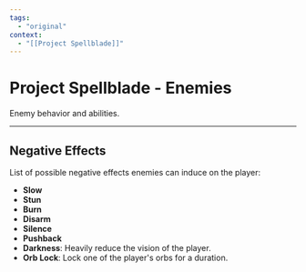 ```yaml
---
tags:
  - "original"
context:
  - "[[Project Spellblade]]"
---
```


# Project Spellblade - Enemies

Enemy behavior and abilities.

---

## Negative Effects

List of possible negative effects enemies can induce on the player:

- **Slow**
- **Stun**
- **Burn**
- **Disarm**
- **Silence**
- **Pushback**
- **Darkness**: Heavily reduce the vision of the player.
- **Orb Lock**: Lock one of the player's orbs for a duration.
